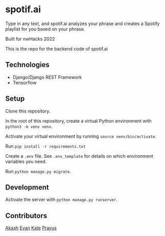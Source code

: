 # spotif.ai

Type in any text, and spotif.ai analyzes your phrase and creates a Spotify playlist for you based on your phrase.

Built for nwHacks 2022

This is the repo for the backend code of spotif.ai

## Technologies

- Django/Django REST Framework
- Tensorflow

## Setup

Clone this repository.

In the root of this repository, create a virtual Python environment with `python3 -m venv venv`.

Activate your virtual environment by running `source venv/bin/activate`.

Run `pip install -r requirements.txt`

Create a `.env` file. See `.env_template` for details on which environment variables you need.

Run `python manage.py migrate`.

## Development

Activate the server with `python manage.py runserver`.

## Contributors

[Akash](https://github.com/Akash2002)
[Evan](https://github.com/Evanyl)
[Kate](https://github.com/katejh)
[Prayus](https://github.com/PrayusShrestha)
